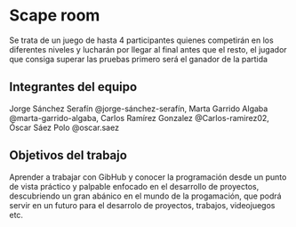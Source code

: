 # Scape room

Se trata de un juego de hasta 4 participantes quienes competirán en los diferentes niveles y lucharán por llegar al final antes que el resto, el jugador que consiga superar las pruebas primero será el ganador de la partida

## Integrantes del equipo

Jorge Sánchez Serafín @jorge-sánchez-serafín,  Marta Garrido Algaba @marta-garrido-algaba, Carlos Ramírez Gonzalez @Carlos-ramirez02, Óscar Sáez Polo  @oscar.saez 

## Objetivos del trabajo

Aprender a trabajar con GibHub y conocer la programación desde un punto de vista práctico y palpable enfocado en el desarrollo de proyectos, descubriendo un gran abánico en el mundo de la progamación, que podrá servir en un futuro para el desarrolo de proyectos, trabajos, videojuegos etc.
